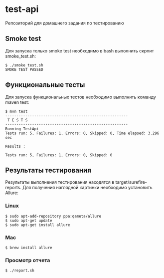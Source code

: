 # test-api
Репозиторий для домашнего задания по тестированию

## Smoke test
Для запуска только smoke test необходимо в bash выполнить скрпит smoke_test.sh:
```console
$ ./smoke_test.sh
SMOKE TEST PASSED
```

## Функциональные тесты
Для запуска функциональных тестов необходимо выполнить команду maven test:
```console
$ mvn test
-------------------------------------------------------
 T E S T S
-------------------------------------------------------
Running TestApi
Tests run: 5, Failures: 1, Errors: 0, Skipped: 0, Time elapsed: 3.296 sec

Results :

Tests run: 5, Failures: 1, Errors: 0, Skipped: 0
```

## Результаты тестирования
Результаты выполнения тестирования находятся в target/surefire-reports.
Для получения наглядной картинки необходимо установить Allure:

### Linux
```
$ sudo apt-add-repository ppa:qameta/allure
$ sudo apt-get update 
$ sudo apt-get install allure
```
### Mac
```
$ brew install allure
```

### Просмотр отчета
```
$ ./report.sh
```

